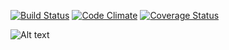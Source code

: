 
[![Build Status](https://travis-ci.org/MichaelSwartz/airlines.svg?branch=master)](https://travis-ci.org/MichaelSwartz/airlines) [![Code Climate](https://codeclimate.com/github/MichaelSwartz/airlines.png)](https://codeclimate.com/github/MichaelSwartz/airlines) [![Coverage Status](https://coveralls.io/repos/MichaelSwartz/airlines/badge.png)](https://coveralls.io/r/MichaelSwartz/airlines)

![Alt text](/MichaelSwartz/airlines/master/app/assets/images/landing.png?raw=true "Optional Title")

